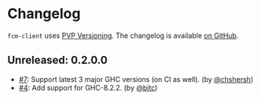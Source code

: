 # Changelog

`fcm-client` uses [PVP Versioning][1].
The changelog is available [on GitHub][2].

## Unreleased: 0.2.0.0

* [#7](https://github.com/holmusk/fcm-client/issues/7):
  Support latest 3 major GHC versions (on CI as well).
  (by [@chshersh](https://github.com/chshersh))
* [#4](https://github.com/holmusk/fcm-client/pull/4):
  Add support for GHC-8.2.2.
  (by [@bitc](https://github.com/bits))

[1]: https://pvp.haskell.org
[2]: https://github.com/holmusk/fcm-client/releases
